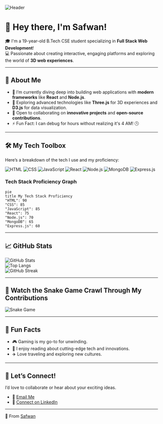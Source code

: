 ![Header](https://media.licdn.com/dms/image/v2/D4D16AQHW0VqrRM-YMg/profile-displaybackgroundimage-shrink_350_1400/profile-displaybackgroundimage-shrink_350_1400/0/1701014324404?e=1740614400&v=beta&t=Qxf92YHaGqj4Xks9Y3KOScSQ23P6n0L3EwBxYPuf5Bc)

# 👋 Hey there, I'm **Safwan**!  

🎓 I'm a 19-year-old B.Tech CSE student specializing in **Full Stack Web Development**!  
💻 Passionate about creating interactive, engaging platforms and exploring the world of **3D web experiences**.  

---

## 🌟 About Me  
- 🔹 I’m currently diving deep into building web applications with **modern frameworks** like **React** and **Node.js**.  
- 🔹 Exploring advanced technologies like **Three.js** for 3D experiences and **D3.js** for data visualization.  
- 🔹 Open to collaborating on **innovative projects** and **open-source contributions**.  
- ⚡ Fun Fact: I can debug for hours without realizing it's 4 AM! 🕓  

---

## 🛠️ My Tech Toolbox  
Here’s a breakdown of the tech I use and my proficiency:  

![HTML](https://img.shields.io/badge/-HTML5-E34F26?logo=html5&logoColor=white&style=flat)
![CSS](https://img.shields.io/badge/-CSS3-1572B6?logo=css3&logoColor=white&style=flat)
![JavaScript](https://img.shields.io/badge/-JavaScript-F7DF1E?logo=javascript&logoColor=black&style=flat)
![React](https://img.shields.io/badge/-React-61DAFB?logo=react&logoColor=black&style=flat)
![Node.js](https://img.shields.io/badge/-Node.js-339933?logo=node.js&logoColor=white&style=flat)
![MongoDB](https://img.shields.io/badge/-MongoDB-47A248?logo=mongodb&logoColor=white&style=flat)
![Express.js](https://img.shields.io/badge/-Express.js-000000?logo=express&logoColor=white&style=flat)

### Tech Stack Proficiency Graph  
```mermaid
pie
title My Tech Stack Proficiency
"HTML": 90
"CSS": 85
"JavaScript": 85
"React": 75
"Node.js": 70
"MongoDB": 65
"Express.js": 60
```

---

## 📈 GitHub Stats  
![GitHub Stats](https://github-readme-stats.vercel.app/api?username=safwan125&show_icons=true&theme=radical)  
![Top Langs](https://github-readme-stats.vercel.app/api/top-langs/?username=safwan125&layout=compact&theme=radical)  
![GitHub Streak](https://streak-stats.demolab.com?user=safwan125&theme=radical)  

---

## 🐍 Watch the Snake Game Crawl Through My Contributions  
![Snake Game](https://github.com/safwan125/safwan125/blob/output/github-contribution-grid-snake.svg)

---

## 🌈 Fun Facts  
- 🎮 Gaming is my go-to for unwinding.  
- 📖 I enjoy reading about cutting-edge tech and innovations.  
- ✈️ Love traveling and exploring new cultures.  

---

## 🤝 Let’s Connect!  
I’d love to collaborate or hear about your exciting ideas.  
- 📩 [Email Me](mailto:safwan.sm125@gmail.com)  
- 💼 [Connect on LinkedIn](https://linkedin.com/in/safwan125)  

---

🌟 From [Safwan](https://github.com/safwan125)
